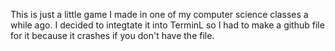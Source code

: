 This is just a little game I made in one of my computer science classes a while ago. I decided to integtate it into TerminL <put the link somewhere> so I had to make a github file for it because it crashes if you don't have the file.
